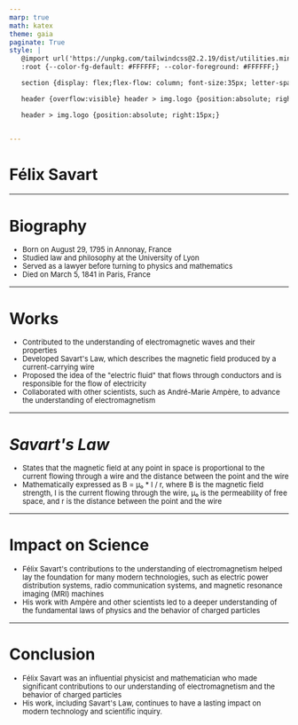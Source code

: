 ```yaml
---
marp: true
math: katex
theme: gaia
paginate: True
style: |
   @import url('https://unpkg.com/tailwindcss@2.2.19/dist/utilities.min.css');
   :root {--color-fg-default: #FFFFFF; --color-foreground: #FFFFFF;}

   section {display: flex;flex-flow: column; font-size:35px; letter-spacing:1.4px;}

   header {overflow:visible} header > img.logo {position:absolute; right:15px;}

   header > img.logo {position:absolute; right:15px;}


---
```

<!-- backgroundImage: url('backgrounds/aaabstract (9).png') -->
<!-- _class: lead -->

 # **Félix Savart**

---
<style scoped>p,li {font-size:0.84em}</style>

 # Biography

- Born on August 29, 1795 in Annonay, France
- Studied law and philosophy at the University of Lyon
- Served as a lawyer before turning to physics and mathematics
- Died on March 5, 1841 in Paris, France

---
<style scoped>p,li {font-size:0.84em}</style>

 # Works

- Contributed to the understanding of electromagnetic waves and their properties
- Developed Savart's Law, which describes the magnetic field produced by a current-carrying wire
- Proposed the idea of the "electric fluid" that flows through conductors and is responsible for the flow of electricity
- Collaborated with other scientists, such as André-Marie Ampère, to advance the understanding of electromagnetism

---
<style scoped>p,li {font-size:0.92em}</style>

 # _Savart's Law_
- States that the magnetic field at any point in space is proportional to the current flowing through a wire and the distance between the point and the wire
- Mathematically expressed as B = μ₀ \* I / r, where B is the magnetic field strength, I is the current flowing through the wire, μ₀ is the permeability of free space, and r is the distance between the point and the wire


---
<style scoped>p,li {font-size:0.92em}</style>

 # Impact on Science
- Félix Savart's contributions to the understanding of electromagnetism helped lay the foundation for many modern technologies, such as electric power distribution systems, radio communication systems, and magnetic resonance imaging (MRI) machines
- His work with Ampère and other scientists led to a deeper understanding of the fundamental laws of physics and the behavior of charged particles


---
<style scoped>p,li {font-size:0.92em}</style>

 # Conclusion
- Félix Savart was an influential physicist and mathematician who made significant contributions to our understanding of electromagnetism and the behavior of charged particles
- His work, including Savart's Law, continues to have a lasting impact on modern technology and scientific inquiry.
